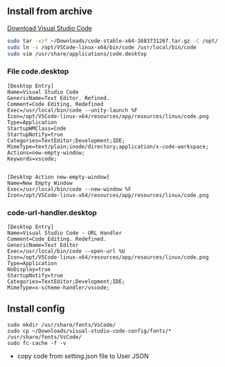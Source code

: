 ## Install from archive

[Download Visual Studio Code](https://code.visualstudio.com/Download)

```bash
sudo tar -xzf ~/Downloads/code-stable-x64-1683731267.tar.gz -C /opt/
sudo ln -s /opt/VSCode-linux-x64/bin/code /usr/local/bin/code
sudo vim /usr/share/applications/code.desktop
```

### File code.desktop

```
[Desktop Entry]
Name=Visual Studio Code
GenericName=Text Editor. Refined.
Comment=Code Editing, Redefined
Exec=/usr/local/bin/code --unity-launch %F
Icon=/opt/VSCode-linux-x64/resources/app/resources/linux/code.png
Type=Application
StartupWMClass=Code
StartupNotify=true
Categories=TextEditor;Development;IDE;
MimeType=text/plain;inode/directory;application/x-code-workspace;
Actions=new-empty-window;
Keywords=vscode;


[Desktop Action new-empty-window]
Name=New Empty Window
Exec=/usr/local/bin/code --new-window %F
Icon=/opt/VSCode-linux-x64/resources/app/resources/linux/code.png
```

### code-url-handler.desktop

```
[Desktop Entry]
Name=Visual Studio Code - URL Handler
Comment=Code Editing. Redefined.
GenericName=Text Editor
Exec=/usr/local/bin/code --open-url %U
Icon=/opt/VSCode-linux-x64/resources/app/resources/linux/code.png
Type=Application
NoDisplay=true
StartupNotify=true
Categories=TextEditor;Development;IDE;
MimeType=x-scheme-handler/vscode;
```

## Install config

```
sudo mkdir /usr/share/fonts/VsCode/
sudo cp ~/Downloads/visual-studio-code-config/fonts/* /usr/share/fonts/VsCode/
sudo fc-cache -f -v
```

- copy code from setting.json file to User JSON
